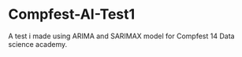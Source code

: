# Compfest-AI-Test1
A test i made using ARIMA and SARIMAX model for Compfest 14 Data science academy.
